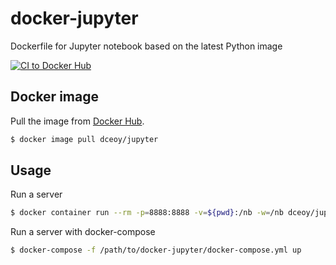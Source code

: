 docker-jupyter
==============

Dockerfile for Jupyter notebook based on the latest Python image

[![CI to Docker Hub](https://github.com/dceoy/docker-jupyter/actions/workflows/docker-publish.yml/badge.svg)](https://github.com/dceoy/docker-jupyter/actions/workflows/docker-publish.yml)

Docker image
------------

Pull the image from [Docker Hub](https://hub.docker.com/r/dceoy/jupyter/).

```sh
$ docker image pull dceoy/jupyter
```

Usage
-----

Run a server

```sh
$ docker container run --rm -p=8888:8888 -v=${pwd}:/nb -w=/nb dceoy/jupyter
```

Run a server with docker-compose

```sh
$ docker-compose -f /path/to/docker-jupyter/docker-compose.yml up
```
